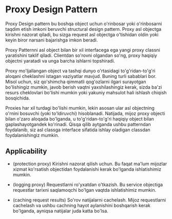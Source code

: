 # Proxy Design Pattern

Proxy Design pattern bu boshqa object uchun o'rinbosar yoki o'rinbosarni taqdim etish imkoni beruvchi structural design
pattern. Proxy asl objectga kirishni nazorat qiladi, bu sizga request asl objectga o'tishidan oldin yoki keyin biror 
narsani bajarishga imkon beradi. 

Proxy Patternni asl object bilan bir xil interfacega ega yangi proxy classni yaratishini taklif qiladi. Clientdan
so'rovni olgandan so'ng, proxy haqiqiy objectni yaratadi va unga barcha ishlarni topshiradi.

Proxy mo'ljallangan object va tashqi dunyo o'rtasidagi to'g'ridan-to'g'ri aloqani cheklashni istagan vaziyatlar mavjud.
Buning turli sabablari bor. Misol uchun, siz qo'shimcha qimmatli qog'ozlarni ilgari surayotgan bo'lishingiz mumkin,
javob berish vaqtni yaxshilashingiz kerak, sizda ba'zi resurs cheklovlari bo'lishi mumkin yoki yakuniy mahsulot hali
ishlash chiqish bosqichida. 

Proxies har xil turdagi bo'lishi mumkin, lekin asosan ular asl objectning o'rnini bosuvchi (yoki to'ldiruvchi) 
hisoblanadi. Natijada, mijoz proxy objecti bilan o'zaro aloqada bo'lganda, u to'g'ridan-to'g'ri haqiqiy object bilan
gaplashayotgandek ko'rinadi. Qisqa qilib aytganda ushbu patterndan foydalanib, siz asl classga interface sifatida
ishlay oladigan classdan foydalanishingiz mumkin.

## Applicability

* (protection proxy) Kirishni nazorat qilish uchun. Bu faqat ma'lum mijozlar xizmat ko'rsatish objectidan foydalanishi kerak bo'lganda
ishlatishimiz mumkin. 

* (logging proxy) Requestlarni ro'yxatdan o'tkazish. Bu service objectiga requestlar tarixni saqlamoqchi bo'lgan vaqtda
ishlatishimiz mumkin.

* (caching request results) So'rov natijalarni cachelash. Mijoz requestlarni cachelash va ushbu cachning hayot aylanishini
boshqarish kerak bo'lganda, ayniqsa natijalar juda katta bo'lsa.
